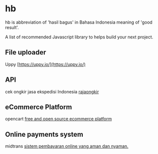 # hb
hb is abbreviation of 'hasil bagus' in Bahasa Indonesia meaning of 'good result'.

A list of recommended Javascript library to helps build your next project.

## File uploader
Uppy [https://uppy.io/](https://uppy.io/)

## API
cek ongkir jasa ekspedisi Indonesia [rajaongkir](https://rajaongkir.com/)

## eCommerce Platform
opencart [free and open source ecommerce platform](https://www.opencart.com/)

## Online payments system
midtrans [sistem pembayaran online yang aman dan nyaman.](https://midtrans.com/)